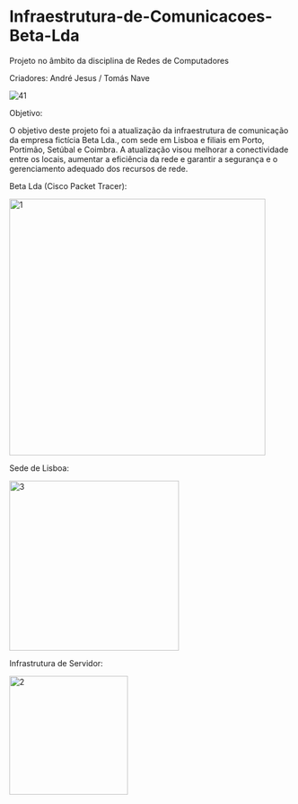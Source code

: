 # Infraestrutura-de-Comunicacoes-Beta-Lda

Projeto no âmbito da disciplina de Redes de Computadores

Criadores: André Jesus / Tomás Nave

![41](https://github.com/user-attachments/assets/789e97b0-8d0d-4b05-9bd5-86e91e4c29d9)


Objetivo:

O objetivo deste projeto foi a atualização da infraestrutura de comunicação da empresa fictícia Beta Lda., com sede em Lisboa e filiais em Porto, Portimão, Setúbal e Coimbra. A atualização visou melhorar a conectividade entre os locais, aumentar a eficiência da rede e garantir a segurança e o gerenciamento adequado dos recursos de rede.

Beta Lda (Cisco Packet Tracer):

<img width="456" alt="1" src="https://github.com/user-attachments/assets/b376cdfc-c77c-4053-a9e8-08c035a9f630">

Sede de Lisboa:

<img width="302" alt="3" src="https://github.com/user-attachments/assets/1a42a781-a0ce-425a-bf7d-6a745dc69aea">

Infrastrutura de Servidor:

<img width="211" alt="2" src="https://github.com/user-attachments/assets/2650ed8f-e10e-41eb-bc8a-7c0f922dd29b">

